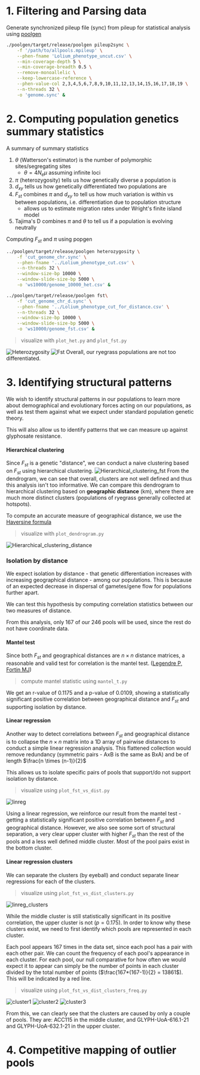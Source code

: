 # 1. Filtering and Parsing data
Generate synchronized pileup file (sync) from pileup for statistical analysis using [poolgen](https://github.com/jeffersonfparil/poolgen/)
```bash
./poolgen/target/release/poolgen pileup2sync \
    -f '/path/to/allpools.mpileup' \
    --phen-fname 'Lolium_phenotype_uncut.csv' \
    --min-coverage-depth 5 \
    --min-coverage-breadth 0.5 \
    --remove-monoallelic \
    --keep-lowercase-reference \
    --phen-value-col 2,3,4,5,6,7,8,9,10,11,12,13,14,15,16,17,18,19 \
    --n-threads 32 \
    -o 'genome.sync' &
```

# 2. Computing population genetics summary statistics
A summary of summary statistics
1. $\theta$ (Watterson's estimator) is the number of polymorphic sites/segregating sites
	- $\theta = 4N_e\mu$ assuming infinite loci
2. $\pi$ (heterozygosity) tells us how genetically diverse a population is
3. $d_{xy}$ tells us how genetically differentiated two populations are
4. $F_{st}$ combines $\pi$ and $d_{xy}$ to tell us how much variation is within vs between populations, i.e. differentiation due to population structure
	- allows us to estimate migration rates under Wright's finite island model
5. Tajima's D combines $\pi$ and $\theta$ to tell us if a population is evolving neutrally

Computing $F_{st}$ and $\pi$ using popgen
```bash
../poolgen/target/release/poolgen heterozygosity \
    -f 'cut_genome_chr.sync' \
    --phen-fname '../Lolium_phenotype_cut.csv' \
    --n-threads 32 \
    --window-size-bp 10000 \
    --window-slide-size-bp 5000 \
    -o 'ws10000/genome_10000_het.csv' &
```
```bash
../poolgen/target/release/poolgen fst\
    -f 'cut_genome_chr_d.sync' \
    --phen-fname '../Lolium_phenotype_cut_for_distance.csv' \
    --n-threads 32 \
    --window-size-bp 10000 \
    --window-slide-size-bp 5000 \
    -o 'ws10000/genome_fst.csv' &
```
> visualize with `plot_het.py` and `plot_fst.py`

![Heterozygosity](https://github.com/cjdjpj/weedomics/blob/main/figures/heterozygosity.png)
![Fst](https://github.com/cjdjpj/weedomics/blob/main/figures/fst.png)
Overall, our ryegrass populations are not too differentiated.

# 3. Identifying structural patterns
We wish to identify structural patterns in our populations to learn more about demographical and evolutionary forces acting on our populations, as well as test them against what we expect under standard population genetic theory.

This will also allow us to identify patterns that we can measure up against glyphosate resistance.

#### Hierarchical clustering
Since $F_{st}$ is a genetic "distance", we can conduct a naive clustering based on $F_{st}$ using hierarchical clustering.
![Hierarchical_clustering_fst](https://github.com/cjdjpj/weedomics/blob/main/figures/dendrogram_fst.png)
From the dendrogram, we can see that overall, clusters are not well defined and thus this analysis isn't too informative. 
We can compare this dendrogram to hierarchical clustering based on **geographic distance** (km), where there are much more distinct clusters (populations of ryegrass generally collected at hotspots).

To compute an accurate measure of geographical distance, we use the [Haversine formula](https://en.wikipedia.org/wiki/Haversine_formula)
> visualize with `plot_dendrogram.py`

![Hierarchical_clustering_distance](https://github.com/cjdjpj/weedomics/blob/main/figures/dendrogram_dist.png)

### Isolation by distance
We expect isolation by distance - that genetic differentiation increases with increasing geographical distance - among our populations. This is because of an expected decrease in dispersal of gametes/gene flow for populations further apart.

We can test this hypothesis by computing correlation statistics between our two measures of distance.

From this analysis, only 167 of our 246 pools will be used, since the rest do not have coordinate data.

#### Mantel test
Since both $F_{st}$ and geographical distances are $n \times n$ distance matrices, a reasonable and valid test for correlation is the mantel test. ([Legendre P, Fortin MJ](https://doi.org/10.1111/j.1755-0998.2010.02866.x))
> compute mantel statistic using `mantel_t.py`

We get an r-value of $0.1175$ and a p-value of $0.0109$, showing a statistically significant positive correlation between geographical distance and $F_{st}$ and  supporting isolation by distance.

#### Linear regression
Another way to detect correlations between $F_{st}$ and geographical distance is to collapse the $n \times n$ matrix into a 1D array of pairwise distances to conduct a simple linear regression analysis. This flattened collection would remove redundancy (symmetric pairs - AxB is the same as BxA) and be of length $\frac{n \times (n-1)}{2}$

This allows us to isolate specific pairs of pools that support/do not support isolation by distance.
> visualize using `plot_fst_vs_dist.py`

![linreg](https://github.com/cjdjpj/weedomics/blob/main/figures/linreg.png)

Using a linear regression, we reinforce our result from the mantel test - getting a statistically significant positive correlation between $F_{st}$ and geographical distance.
However, we also see some sort of structural separation, a very clear upper cluster with higher $F_{st}$ than the rest of the pools and a less well defined middle cluster. Most of the pool pairs exist in the bottom cluster.

#### Linear regression clusters
We can separate the clusters (by eyeball) and conduct separate linear regressions for each of the clusters.
> visualize using `plot_fst_vs_dist_clusters.py`

![linreg_clusters](https://github.com/cjdjpj/weedomics/blob/main/figures/linreg_clusters.png)

While the middle cluster is still statistically significant in its positive correlation, the upper cluster is not ($p = 0.175$).
In order to know why these clusters exist, we need to first identify which pools are represented in each cluster.

Each pool appears 167 times in the data set, since each pool has a pair with each other pair. We can count the frequency of each pool's appearance in each cluster.
For each pool, our null comparative for how often we would expect it to appear can simply be the number of points in each cluster divided by the total number of points ($\frac{167*(167-1)}{2} = 13861$). This will be indicated by a red line.
> visualize using `plot_fst_vs_dist_clusters_freq.py`

![cluster1](https://github.com/cjdjpj/weedomics/blob/main/figures/cluster1.png)
![cluster2](https://github.com/cjdjpj/weedomics/blob/main/figures/cluster2.png)
![cluster3](https://github.com/cjdjpj/weedomics/blob/main/figures/cluster3.png)

From this, we can clearly see that the clusters are caused by only a couple of pools.
They are: ACC115 in the middle cluster, and GLYPH-UoA-616.1-21 and GLYPH-UoA-632.1-21 in the upper cluster.

# 4. Competitive mapping of outlier pools
